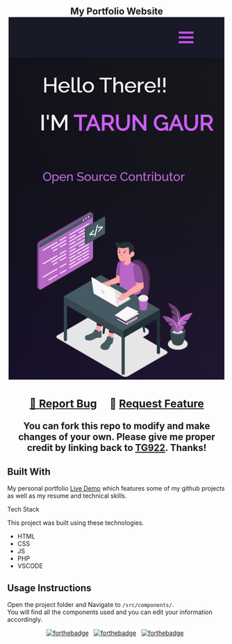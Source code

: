 <h2 align="center">
 My Portfolio Website<br/>
  <a href="https://TG922.github.io/>Live Demo</a>
</h2>
<div align="center">
  <img alt="Demo" src="./Images/readme-img1.PNG" />
</div>

<br/>
                                                
<h3 align="center">
    🔹
    <a href="https://github.com/TG922/TG922.github.io/issues">Report Bug</a> &nbsp; &nbsp;
    🔹
    <a href="https://github.com/TG922.github.io/issues">Request Feature</a>
</h3>



You can fork this repo to modify and make changes of your own. Please give me proper credit by linking back to [TG922](https://github.com/TG922). Thanks!

## Built With

My personal portfolio <a href="https://TG922.github.io/" target="_blank">Live Demo</a> which features some of my github projects as well as my resume and technical skills.<br/>
                                                                
Tech Stack                                                                        

This project was built using these technologies.

- HTML
- CSS
- JS
- PHP
- VSCODE

## Usage Instructions

Open the project folder and Navigate to `/src/components/`. <br/>
You will find all the components used and you can edit your information accordingly.

                                                                        
<center>

[![forthebadge](https://forthebadge.com/images/badges/built-with-love.svg)](https://forthebadge.com) &nbsp;
[![forthebadge](https://forthebadge.com/images/badges/made-with-javascript.svg)](https://forthebadge.com) &nbsp;
[![forthebadge](https://forthebadge.com/images/badges/open-source.svg)](https://forthebadge.com) &nbsp;
<!-- ![GitHub Repo stars](https://img.shields.io/github/stars/TG922/Portfolio?color=red&logo=github&style=for-the-badge) &nbsp;
![GitHub forks](https://img.shields.io/github/forks/TG922/Portfolio?color=red&logo=github&style=for-the-badge)-->

</center>

                                                                        
<!-- ### Show your support

Give a ⭐ if you like this website!

<a href="https://www.buymeacoffee.com/TG922" target="_blank"><img src="https://cdn.buymeacoffee.com/buttons/v2/default-violet.png" alt="Buy Me A Coffee" height= "60px" width= "217px" ></a>

-->




